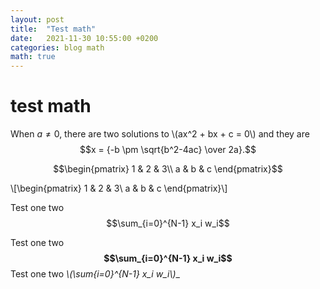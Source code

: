 ```yaml
---
layout: post
title:  "Test math"
date:   2021-11-30 10:55:00 +0200
categories: blog math
math: true
---
```


<script src="https://polyfill.io/v3/polyfill.min.js?features=es6"></script>
<script id="MathJax-script" async src="https://cdn.jsdelivr.net/npm/mathjax@3/es5/tex-mml-chtml.js"></script>


# test math

When $a \ne 0$, there are two solutions to \\(ax^2 + bx + c = 0\\) and they are
$$x = {-b \pm \sqrt{b^2-4ac} \over 2a}.$$

$$\begin{pmatrix}
1 & 2 & 3\\
a & b & c
\end{pmatrix}$$


\\[\begin{pmatrix}
1 & 2 & 3\\
a & b & c
\end{pmatrix}\\]

Test one two $$\sum_{i=0}^{N-1} x_i w_i$$

Test one two **$$\sum_{i=0}^{N-1} x_i w_i$$**
Test one two __\\(\sum_{i=0}^{N-1} x_i w_i\\)__
